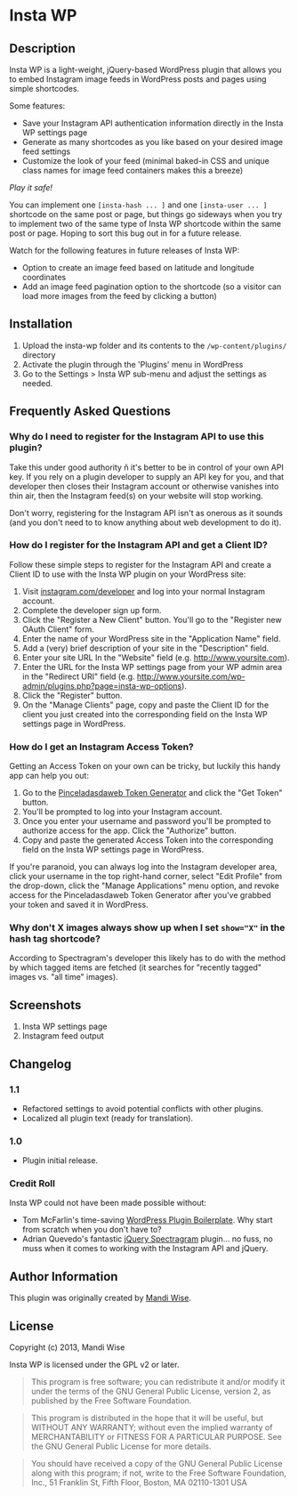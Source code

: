 # Insta WP

## Description

Insta WP is a light-weight, jQuery-based WordPress plugin that allows you to embed Instagram image feeds in WordPress posts and pages using simple shortcodes.

Some features:

* Save your Instagram API authentication information directly in the Insta WP settings page
* Generate as many shortcodes as you like based on your desired image feed settings
* Customize the look of your feed (minimal baked-in CSS and unique class names for image feed containers makes this a breeze)

*Play it safe!*

You can implement one `[insta-hash ... ]` and one `[insta-user ... ]` shortcode on the same post or page, but things go sideways when you try to implement two of the same type of Insta WP shortcode within the same post or page. Hoping to sort this bug out in for a future release.

Watch for the following features in future releases of Insta WP:

* Option to create an image feed based on latitude and longitude coordinates
* Add an image feed pagination option to the shortcode (so a visitor can load more images from the feed by clicking a button)

## Installation

1. Upload the insta-wp folder and its contents to the `/wp-content/plugins/` directory
2. Activate the plugin through the 'Plugins' menu in WordPress
3. Go to the Settings > Insta WP sub-menu and adjust the settings as needed.

## Frequently Asked Questions

### Why do I need to register for the Instagram API to use this plugin?

Take this under good authority ñ it's better to be in control of your own API key. If you rely on a plugin developer to supply an API key for you, and that developer then closes their Instagram account or otherwise vanishes into thin air, then the Instagram feed(s) on your website will stop working.

Don't worry, registering for the Instagram API isn't as onerous as it sounds (and you don't need to to know anything about web development to do it).

### How do I register for the Instagram API and get a Client ID?

Follow these simple steps to register for the Instagram API and create a Client ID to use with the Insta WP plugin on your WordPress site:

1. Visit [instagram.com/developer](http://instagram.com/developer) and log into your normal Instagram account.
2. Complete the developer sign up form.
3. Click the "Register a New Client" button. You'll go to the "Register new OAuth Client" form.
4. Enter the name of your WordPress site in the "Application Name" field.
5. Add a (very) brief description of your site in the "Description" field.
6. Enter your site URL In the "Website" field (e.g. http://www.yoursite.com).
7. Enter the URL for the Insta WP settings page from your WP admin area in the "Redirect URI" field (e.g. http://www.yoursite.com/wp-admin/plugins.php?page=insta-wp-options).
8. Click the "Register" button.
9. On the "Manage Clients" page, copy and paste the Client ID for the client you just created into the corresponding field on the Insta WP settings page in WordPress.

### How do I get an Instagram Access Token?

Getting an Access Token on your own can be tricky, but luckily this handy app can help you out:

1. Go to the [Pinceladasdaweb Token Generator](http://www.pinceladasdaweb.com.br/instagram/access-token/) and click the "Get Token" button.
2. You'll be prompted to log into your Instagram account.
3. Once you enter your username and password you'll be prompted to authorize access for the app. Click the "Authorize" button.
4. Copy and paste the generated Access Token into the corresponding field on the Insta WP settings page in WordPress.

If you're paranoid, you can always log into the Instagram developer area, click your username in the top right-hand corner, select "Edit Profile" from the drop-down, click the "Manage Applications" menu option, and revoke access for the Pinceladasdaweb Token Generator after you've grabbed your token and saved it in WordPress.

### Why don't X images always show up when I set `show="X"` in the hash tag shortcode?

According to Spectragram's developer this likely has to do with the method by which tagged items are fetched (it searches for "recently tagged" images vs. "all time" images). 

## Screenshots

1. Insta WP settings page
2. Instagram feed output

## Changelog

### 1.1
* Refactored settings to avoid potential conflicts with other plugins.
* Localized all plugin text (ready for translation).

### 1.0
* Plugin initial release.

### Credit Roll

Insta WP could not have been made possible without:

* Tom McFarlin's time-saving [WordPress Plugin Boilerplate](https://github.com/tommcfarlin/WordPress-Plugin-Boilerplate). Why start from scratch when you don't have to?
* Adrian Quevedo's fantastic [jQuery Spectragram](https://github.com/adrianengine/jquery-spectragram) plugin... no fuss, no muss when it comes to working with the Instagram API and jQuery.

## Author Information

This plugin was originally created by [Mandi Wise](http://mandiwise.com/).

## License

Copyright (c) 2013, Mandi Wise

Insta WP is licensed under the GPL v2 or later.

> This program is free software; you can redistribute it and/or modify it under the terms of the GNU General Public License, version 2, as published by the Free Software Foundation.

> This program is distributed in the hope that it will be useful, but WITHOUT ANY WARRANTY; without even the implied warranty of MERCHANTABILITY or FITNESS FOR A PARTICULAR PURPOSE.  See the GNU General Public License for more details.

> You should have received a copy of the GNU General Public License along with this program; if not, write to the Free Software Foundation, Inc., 51 Franklin St, Fifth Floor, Boston, MA  02110-1301  USA